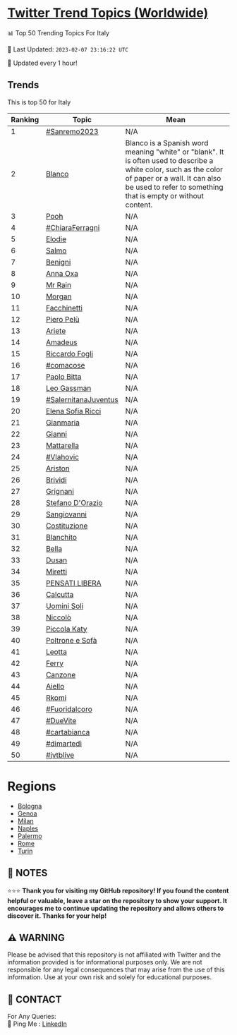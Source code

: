 [Twitter Trend Topics (Worldwide)](https://github.com/ErcinDedeoglu/Twitter-Trend-Topics)
==========


📊 Top 50 Trending Topics For Italy

📆 Last Updated: `2023-02-07 23:16:22 UTC`

🔧 Updated every 1 hour!


## Trends

This is top 50 for Italy

| Ranking | Topic | Mean |
| ------- | ------------ | ------------ |
| 1 | [#Sanremo2023](http://twitter.com/search?q=%23Sanremo2023) | N/A |
| 2 | [Blanco](http://twitter.com/search?q=Blanco) | Blanco is a Spanish word meaning "white" or "blank". It is often used to describe a white color, such as the color of paper or a wall. It can also be used to refer to something that is empty or without content. |
| 3 | [Pooh](http://twitter.com/search?q=Pooh) | N/A |
| 4 | [#ChiaraFerragni](http://twitter.com/search?q=%23ChiaraFerragni) | N/A |
| 5 | [Elodie](http://twitter.com/search?q=Elodie) | N/A |
| 6 | [Salmo](http://twitter.com/search?q=Salmo) | N/A |
| 7 | [Benigni](http://twitter.com/search?q=Benigni) | N/A |
| 8 | [Anna Oxa](http://twitter.com/search?q=Anna+Oxa) | N/A |
| 9 | [Mr Rain](http://twitter.com/search?q=Mr+Rain) | N/A |
| 10 | [Morgan](http://twitter.com/search?q=Morgan) | N/A |
| 11 | [Facchinetti](http://twitter.com/search?q=Facchinetti) | N/A |
| 12 | [Piero Pelù](http://twitter.com/search?q=Piero+Pel%c3%b9) | N/A |
| 13 | [Ariete](http://twitter.com/search?q=Ariete) | N/A |
| 14 | [Amadeus](http://twitter.com/search?q=Amadeus) | N/A |
| 15 | [Riccardo Fogli](http://twitter.com/search?q=Riccardo+Fogli) | N/A |
| 16 | [#comacose](http://twitter.com/search?q=%23comacose) | N/A |
| 17 | [Paolo Bitta](http://twitter.com/search?q=Paolo+Bitta) | N/A |
| 18 | [Leo Gassman](http://twitter.com/search?q=Leo+Gassman) | N/A |
| 19 | [#SalernitanaJuventus](http://twitter.com/search?q=%23SalernitanaJuventus) | N/A |
| 20 | [Elena Sofia Ricci](http://twitter.com/search?q=Elena+Sofia+Ricci) | N/A |
| 21 | [Gianmaria](http://twitter.com/search?q=Gianmaria) | N/A |
| 22 | [Gianni](http://twitter.com/search?q=Gianni) | N/A |
| 23 | [Mattarella](http://twitter.com/search?q=Mattarella) | N/A |
| 24 | [#Vlahovic](http://twitter.com/search?q=%23Vlahovic) | N/A |
| 25 | [Ariston](http://twitter.com/search?q=Ariston) | N/A |
| 26 | [Brividi](http://twitter.com/search?q=Brividi) | N/A |
| 27 | [Grignani](http://twitter.com/search?q=Grignani) | N/A |
| 28 | [Stefano D'Orazio](http://twitter.com/search?q=Stefano+D%27Orazio) | N/A |
| 29 | [Sangiovanni](http://twitter.com/search?q=Sangiovanni) | N/A |
| 30 | [Costituzione](http://twitter.com/search?q=Costituzione) | N/A |
| 31 | [Blanchito](http://twitter.com/search?q=Blanchito) | N/A |
| 32 | [Bella](http://twitter.com/search?q=Bella) | N/A |
| 33 | [Dusan](http://twitter.com/search?q=Dusan) | N/A |
| 34 | [Miretti](http://twitter.com/search?q=Miretti) | N/A |
| 35 | [PENSATI LIBERA](http://twitter.com/search?q=PENSATI+LIBERA) | N/A |
| 36 | [Calcutta](http://twitter.com/search?q=Calcutta) | N/A |
| 37 | [Uomini Soli](http://twitter.com/search?q=Uomini+Soli) | N/A |
| 38 | [Niccolò](http://twitter.com/search?q=Niccol%c3%b2) | N/A |
| 39 | [Piccola Katy](http://twitter.com/search?q=Piccola+Katy) | N/A |
| 40 | [Poltrone e Sofà](http://twitter.com/search?q=Poltrone+e+Sof%c3%a0) | N/A |
| 41 | [Leotta](http://twitter.com/search?q=Leotta) | N/A |
| 42 | [Ferry](http://twitter.com/search?q=Ferry) | N/A |
| 43 | [Canzone](http://twitter.com/search?q=Canzone) | N/A |
| 44 | [Aiello](http://twitter.com/search?q=Aiello) | N/A |
| 45 | [Rkomi](http://twitter.com/search?q=Rkomi) | N/A |
| 46 | [#Fuoridalcoro](http://twitter.com/search?q=%23Fuoridalcoro) | N/A |
| 47 | [#DueVite](http://twitter.com/search?q=%23DueVite) | N/A |
| 48 | [#cartabianca](http://twitter.com/search?q=%23cartabianca) | N/A |
| 49 | [#dimartedì](http://twitter.com/search?q=%23dimarted%c3%ac) | N/A |
| 50 | [#jvtblive](http://twitter.com/search?q=%23jvtblive) | N/A |



# Regions

* [Bologna](</Italy/Bologna.md>)
* [Genoa](</Italy/Genoa.md>)
* [Milan](</Italy/Milan.md>)
* [Naples](</Italy/Naples.md>)
* [Palermo](</Italy/Palermo.md>)
* [Rome](</Italy/Rome.md>)
* [Turin](</Italy/Turin.md>)



## 📝 NOTES

⭐⭐⭐ **Thank you for visiting my GitHub repository! If you found the content helpful or valuable, leave a star on the repository to show your support. It encourages me to continue updating the repository and allows others to discover it. Thanks for your help!**


## ⚠️ WARNING

Please be advised that this repository is not affiliated with Twitter and the information provided is for informational purposes only. We are not responsible for any legal consequences that may arise from the use of this information. Use at your own risk and solely for educational purposes.


## 📨 CONTACT

 For Any Queries:  
            🏓 Ping Me : [LinkedIn](https://www.linkedin.com/in/ercindedeoglu/)
